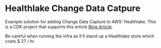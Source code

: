 # Healthlake Change Data Catpure

Example solution for adding Change Data Capture to AWS' Healthlake.  This is a CDK project that supports this article [Blog Article](https://www.binaryheap.com/rild). 

Be careful when running the infra as it'll stand up a Healthlake store which costs $.27 / hr
